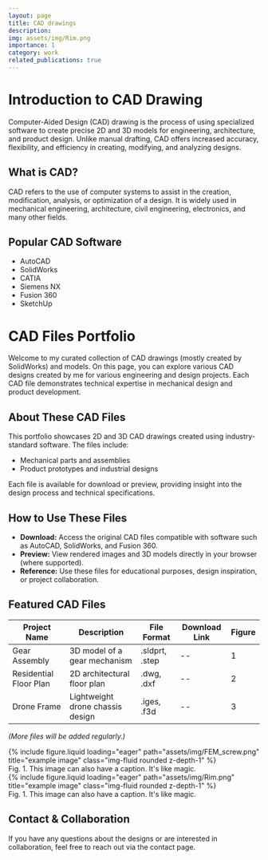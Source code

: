 ```yaml
---
layout: page
title: CAD drawings
description: 
img: assets/img/Rim.png
importance: 1
category: work
related_publications: true
---
```




# Introduction to CAD Drawing

Computer-Aided Design (CAD) drawing is the process of using specialized software to create precise 2D and 3D models for engineering, architecture, and product design. Unlike manual drafting, CAD offers increased accuracy, flexibility, and efficiency in creating, modifying, and analyzing designs.

## What is CAD?

CAD refers to the use of computer systems to assist in the creation, modification, analysis, or optimization of a design. It is widely used in mechanical engineering, architecture, civil engineering, electronics, and many other fields.

## Popular CAD Software

- AutoCAD  
- SolidWorks  
- CATIA  
- Siemens NX  
- Fusion 360  
- SketchUp  

# CAD Files Portfolio

Welcome to my curated collection of CAD drawings (mostly created by SolidWorks) and models. On this page, you can explore various CAD designs created by me for various engineering and design projects. Each CAD file demonstrates technical expertise in mechanical design and product development.

## About These CAD Files

This portfolio showcases 2D and 3D CAD drawings created using industry-standard software. The files include:

- Mechanical parts and assemblies  
- Product prototypes and industrial designs  

Each file is available for download or preview, providing insight into the design process and technical specifications.

## How to Use These Files

- **Download:** Access the original CAD files compatible with software such as AutoCAD, SolidWorks, and Fusion 360.  
- **Preview:** View rendered images and 3D models directly in your browser (where supported).  
- **Reference:** Use these files for educational purposes, design inspiration, or project collaboration.  

## Featured CAD Files

| Project Name        | Description                 | File Format       | Download Link                                                                                  | Figure |
|---------------------|-----------------------------|-------------------|------------------------------------------------------------------------------------------------|---------|
| Gear Assembly       | 3D model of a gear mechanism | .sldprt, .step    | -- | 1       |
| Residential Floor Plan | 2D architectural floor plan | .dwg, .dxf        | -- | 2       |
| Drone Frame         | Lightweight drone chassis design | .iges, .f3d      | -- | 3       |

_(More files will be added regularly.)_

<div class="row">
    <div class="col-sm mt-3 mt-md-0">
        {% include figure.liquid loading="eager" path="assets/img/FEM_screw.png" title="example image" class="img-fluid rounded z-depth-1" %}
    </div>
</div>
<div class="caption">
    Fig. 1. This image can also have a caption. It's like magic.
</div>



<div class="row">
    <div class="col-sm mt-3 mt-md-0">
        {% include figure.liquid loading="eager" path="assets/img/Rim.png" title="example image" class="img-fluid rounded z-depth-1" %}
    </div>
</div>
<div class="caption">
    Fig. 1. This image can also have a caption. It's like magic.
</div>



## Contact & Collaboration

If you have any questions about the designs or are interested in collaboration, feel free to reach out via the contact page.

